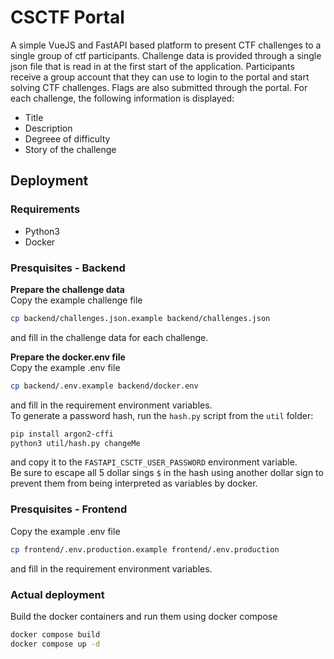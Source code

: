 # CSCTF Portal
A simple VueJS and FastAPI based platform to present CTF challenges to a single group of ctf
participants. Challenge data is provided through a single json file that is read in at the
first start of the application. Participants receive a group account that they can use to login
to the portal and start solving CTF challenges. Flags are also submitted through the portal.
For each challenge, the following information is displayed:
- Title
- Description
- Degreee of difficulty
- Story of the challenge

## Deployment
### Requirements
- Python3
- Docker

### Presquisites - Backend
**Prepare the challenge data**  
Copy the example challenge file
```bash
cp backend/challenges.json.example backend/challenges.json
```
and fill in the challenge data for each challenge.  

**Prepare the docker.env file**  
Copy the example .env file
```bash
cp backend/.env.example backend/docker.env
```
and fill in the requirement environment variables.  
To generate a password hash, run the `hash.py` script from the `util` folder:
```bash
pip install argon2-cffi
python3 util/hash.py changeMe
```
and copy it to the `FASTAPI_CSCTF_USER_PASSWORD` environment variable.  
Be sure to escape all 5 dollar sings `$` in the hash using another dollar sign to prevent them from being interpreted
as variables by docker.

### Presquisites - Frontend
Copy the example .env file
```bash
cp frontend/.env.production.example frontend/.env.production
```
and fill in the requirement environment variables.

### Actual deployment
Build the docker containers and run them using docker compose
```bash
docker compose build
docker compose up -d
```